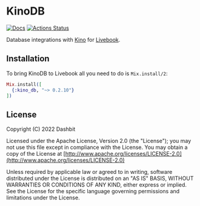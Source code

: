 # KinoDB

[![Docs](https://img.shields.io/badge/hex.pm-docs-8e7ce6.svg)](https://hexdocs.pm/kino_db)
[![Actions Status](https://github.com/livebook-dev/kino_db/workflows/Test/badge.svg)](https://github.com/livebook-dev/kino_db/actions)

Database integrations with [Kino](https://github.com/livebook-dev/kino)
for [Livebook](https://github.com/livebook-dev/livebook).

## Installation

To bring KinoDB to Livebook all you need to do is `Mix.install/2`:

```elixir
Mix.install([
  {:kino_db, "~> 0.2.10"}
])
```

## License

Copyright (C) 2022 Dashbit

Licensed under the Apache License, Version 2.0 (the "License");
you may not use this file except in compliance with the License.
You may obtain a copy of the License at [http://www.apache.org/licenses/LICENSE-2.0](http://www.apache.org/licenses/LICENSE-2.0)

Unless required by applicable law or agreed to in writing, software
distributed under the License is distributed on an "AS IS" BASIS,
WITHOUT WARRANTIES OR CONDITIONS OF ANY KIND, either express or implied.
See the License for the specific language governing permissions and
limitations under the License.
